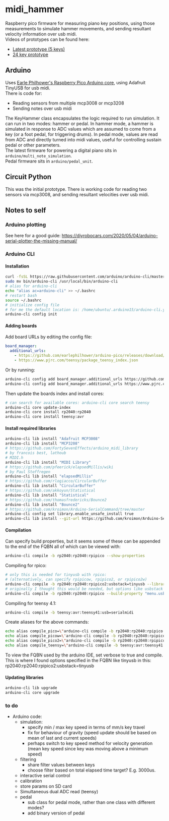 # midi_hammer
Raspberry pico firmware for measuring piano key positions, using those measurements to simulate hammer movements, and sending resultant velocity information over usb midi.  
Videos of prototypes can be found here:  
- [Latest prototype (5 keys)](https://youtu.be/U8PAwi5l6Sw)  
- [24 key prototype](https://youtu.be/tgWXtYCHDI4)

## Arduino
Uses [Earle Philhower's Raspberry Pico Arduino core](https://github.com/earlephilhower/arduino-pico), using Adafruit TinyUSB for usb midi.  
There is code for:
- Reading sensors from multiple mcp3008 or mcp3208
- Sending notes over usb midi  

The KeyHammer class encapsulates the logic required to run simulation. It can run in two modes: hammer or pedal. In hammer mode, a hammer is simulated in response to ADC values which are assumed to come from a key (or a foot pedal, for triggering drums). In pedal mode, values are read from ADC and directly turned into midi values, useful for controlling sustain pedal or other parameters.  
The latest firmware for powering a digital piano sits in `arduino/multi_note_simulation`.  
Pedal firmware sits in `arduino/pedal_unit`.  

## Circuit Python
This was the initial prototype. There is working code for reading two sensors via mcp3008, and sending resultant velocities over usb midi.  


## Notes to self
### Arduino plotting
See here for a good guide: https://diyrobocars.com/2020/05/04/arduino-serial-plotter-the-missing-manual/  

### Arduino CLI
#### Installation
```sh
curl -fsSL https://raw.githubusercontent.com/arduino/arduino-cli/master/install.sh | sh
sudo mv bin/arduino-cli /usr/local/bin/arduino-cli
# alias for arduino-cli
echo "alias ac=arduino-cli" >> ~/.bashrc
# restart bash
source ~/.bashrc
# initialize config file
# for me the default location is: /home/ubuntu/.arduino15/arduino-cli.yaml
arduino-cli config init

```
#### Adding boards
Add board URLs by editing the config file:
```yaml
board_manager:
  additional_urls:
    - https://github.com/earlephilhower/arduino-pico/releases/download/global/package_rp2040_index.json
    - https://www.pjrc.com/teensy/package_teensy_index.json
```
Or by running:
```sh
arduino-cli config add board_manager.additional_urls https://github.com/earlephilhower/arduino-pico/releases/download/global/package_rp2040_index.json
arduino-cli config add board_manager.additional_urls https://www.pjrc.com/teensy/package_teensy_index.json
```

Then update the boards index and install cores:
```sh
# can search for available cores: arduino-cli core search teensy
arduino-cli core update-index
arduino-cli core install rp2040:rp2040
arduino-cli core install teensy:avr
```

#### Install required libraries
```sh
arduino-cli lib install "Adafruit MCP3008"
arduino-cli lib install "MCP3208"
# https://github.com/FortySevenEffects/arduino_midi_library
# by francois best, lathoub
# MIDI.h
arduino-cli lib install "MIDI Library"
# https://github.com/pfeerick/elapsedMillis/wiki
# by Paul Stoffregen
arduino-cli lib install "elapsedMillis"
# https://github.com/rlogiacco/CircularBuffer
arduino-cli lib install "CircularBuffer"
# https://github.com/akkoyun/Statistical
arduino-cli lib install "Statistical"
# https://github.com/thomasfredericks/Bounce2
arduino-cli lib install "Bounce2"
# https://github.com/kroimon/Arduino-SerialCommand/tree/master
arduino-cli config set library.enable_unsafe_install true
arduino-cli lib install --git-url https://github.com/kroimon/Arduino-SerialCommand.git
```

#### Compilation
Can specify build properties, but it seems some of these can be appended to the end of the FQBN all of which can be viewed with:
```sh
arduino-cli compile -b rp2040:rp2040:rpipico --show-properties
```

Compiling for rpico:
```sh
# only this is needed for tinyusb with rpico:
# (alternatively, can specify rpipicow, rpipico2, or rpipico2w)
arduino-cli compile -b rp2040:rp2040:rpipico2:usbstack=tinyusb --library ../src
# originally I thought this would be needed, but options like usbstack and overclocking seem to be specified as part of the fqbn instead:
arduino-cli compile -b rp2040:rp2040:rpipico --build-property "menu.usbstack.tinyusb=\"Adafruit TinyUSB\"" --build-property "menu.usbstack.tinyusb.build.usbstack_flags=-DUSE_TINYUSB \"-I/home/ubuntu/.arduino15/packages/rp2040/hardware/rp2040/4.4.0/libraries/Adafruit_TinyUSB_Arduino/src/arduino\""
```

Compiling for teensy 4.1:
```sh
arduino-cli compile -b teensy:avr:teensy41:usb=serialmidi
```

Create aliases for the above commands:
```sh
echo alias compile_pico=\"arduino-cli compile -b rp2040:rp2040:rpipico:usbstack=tinyusb --library ../src\" >> ~/.bashrc
echo alias compile_picow=\'arduino-cli compile -b rp2040:rp2040:rpipicow:usbstack=tinyusb --library ../src\" >> ~/.bashrc
echo alias compile_pico2=\"arduino-cli compile -b rp2040:rp2040:rpipico2:usbstack=tinyusb --library ../src\" >> ~/.bashrc
echo alias compile_teensy=\"arduino-cli compile -b teensy:avr:teensy41:usb=serialmidi --library ../src\" >> ~/.bashrc
```

To view the FQBN used by the arduino IDE, set verbose to true and compile. This is where I found options specified in the FQBN like tinyusb in this: rp2040:rp2040:rpipico2:usbstack=tinyusb

#### Updating libraries
```sh
arduino-cli lib upgrade
arduino-cli core upgrade
```

### to do
- Arduino code:
  - simulation:
    - specify min / max key speed in terms of mm/s key travel
    - fix for behaviour of gravity (speed update should be based on mean of last and current speeds)
    - perhaps switch to key speed method for velocity generation (mean key speed since key was moving above a minimum speed)
  - filtering
    - share filter values between keys
    - choose filter based on total elapsed time target? E.g. 3000us.
  - interactive serial control
  - calibration
  - store params on SD card
  - Simultaneous dual ADC read (teensy)
  - pedal
    - sub class for pedal mode, rather than one class with different modes?
    - add binary version of pedal

